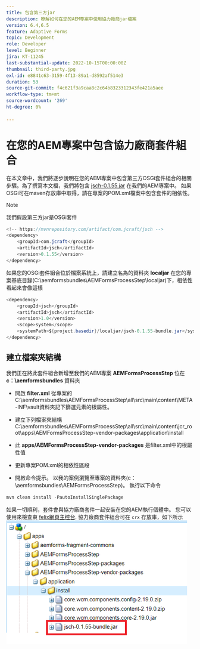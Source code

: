 ```yaml
---
title: 包含第三方jar
description: 瞭解如何在您的AEM專案中使用協力廠商jar檔案
version: 6.4,6.5
feature: Adaptive Forms
topic: Development
role: Developer
level: Beginner
jira: KT-11245
last-substantial-update: 2022-10-15T00:00:00Z
thumbnail: third-party.jpg
exl-id: e8841c63-3159-4f13-89a1-d8592af514e3
duration: 53
source-git-commit: f4c621f3a9caa8c2c64b8323312343fe421a5aee
workflow-type: tm+mt
source-wordcount: '269'
ht-degree: 0%

---
```


# 在您的AEM專案中包含協力廠商套件組合

在本文章中，我們將逐步說明在您的AEM專案中包含第三方OSGi套件組合的相關步驟。為了撰寫本文檔，我們將包含 [jsch-0.1.55.jar](https://repo1.maven.org/maven2/com/jcraft/jsch/0.1.55/jsch-0.1.55.jar) 在我們的AEM專案中。  如果OSGi可在maven存放庫中取得，請在專案的POM.xml檔案中包含套件的相依性。

>[!NOTE]
> 我們假設第三方jar是OSGi套件

```java
<!-- https://mvnrepository.com/artifact/com.jcraft/jsch -->
<dependency>
    <groupId>com.jcraft</groupId>
    <artifactId>jsch</artifactId>
    <version>0.1.55</version>
</dependency>
```

如果您的OSGi套件組合位於檔案系統上，請建立名為的資料夾 **localjar** 在您的專案基底目錄(C:\aemformsbundles\AEMFormsProcessStep\localjar)下，相依性看起來會像這樣

```java
<dependency>
    <groupId>jsch</groupId>
    <artifactId>jsch</artifactId>
    <version>1.0</version>
    <scope>system</scope>
    <systemPath>${project.basedir}/localjar/jsch-0.1.55-bundle.jar</systemPath>
</dependency>
```

## 建立檔案夾結構

我們正在將此套件組合新增至我們的AEM專案 **AEMFormsProcessStep** 位在 **c：\aemformsbundles** 資料夾

* 開啟 **filter.xml** 從專案的C:\aemformsbundles\AEMFormsProcessStep\all\src\main\content\META-INF\vault資料夾記下篩選元素的根屬性。

* 建立下列檔案夾結構C:\aemformsbundles\AEMFormsProcessStep\all\src\main\content\jcr_root\apps\AEMFormsProcessStep-vendor-packages\application\install
* 此 **apps/AEMFormsProcessStep-vendor-packages** 是filter.xml中的根屬性值
* 更新專案POM.xml的相依性區段
* 開啟命令提示。 以我的案例瀏覽至專案的資料夾(c：\aemformsbundles\AEMFormsProcessStep)。 執行以下命令

```java
mvn clean install -PautoInstallSinglePackage
```

如果一切順利，套件會與協力廠商套件一起安裝在您的AEM執行個體中。 您可以使用來檢查束 [felix網頁主控台](http://localhost:4502/system/console/bundles). 協力廠商套件組合可在 `crx` 存放庫，如下所示
![協力廠商](assets/custom-bundle1.png)
